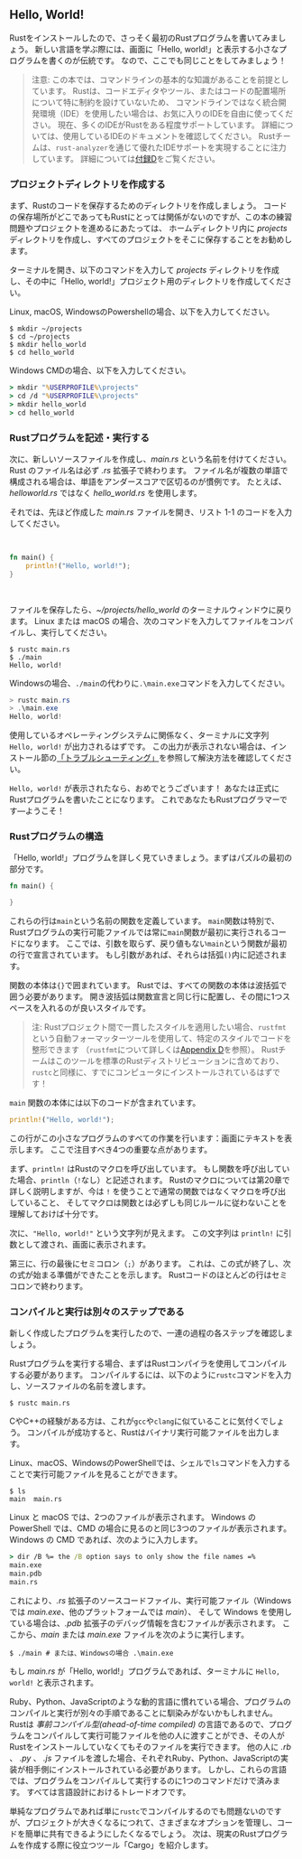 ## Hello, World!

<!--
Now that you’ve installed Rust, it’s time to write your first Rust program.
It’s traditional when learning a new language to write a little program that
prints the text `Hello, world!` to the screen, so we’ll do the same here!
-->
Rustをインストールしたので、さっそく最初のRustプログラムを書いてみましょう。
新しい言語を学ぶ際には、画面に「Hello, world!」と表示する小さなプログラムを書くのが伝統です。
なので、ここでも同じことをしてみましょう！

<!--
> Note: This book assumes basic familiarity with the command line. Rust makes
> no specific demands about your editing or tooling or where your code lives, so
> if you prefer to use an integrated development environment (IDE) instead of
> the command line, feel free to use your favorite IDE. Many IDEs now have some
> degree of Rust support; check the IDE’s documentation for details. The Rust
> team has been focusing on enabling great IDE support via `rust-analyzer`. See
> [Appendix D][devtools] for more details.
-->
> 注意: この本では、コマンドラインの基本的な知識があることを前提としています。
> Rustは、コードエディタやツール、またはコードの配置場所について特に制約を設けていないため、
> コマンドラインではなく統合開発環境（IDE）を使用したい場合は、お気に入りのIDEを自由に使ってください。
> 現在、多くのIDEがRustをある程度サポートしています。
> 詳細については、使用しているIDEのドキュメントを確認してください。
> Rustチームは、`rust-analyzer`を通じて優れたIDEサポートを実現することに注力しています。
> 詳細については[付録D][devtools]をご覧ください。

<!--
### Creating a Project Directory
-->
### プロジェクトディレクトリを作成する

<!--
You’ll start by making a directory to store your Rust code. It doesn’t matter
to Rust where your code lives, but for the exercises and projects in this book,
we suggest making a _projects_ directory in your home directory and keeping all
your projects there.
-->
まず、Rustのコードを保存するためのディレクトリを作成しましょう。
コードの保存場所がどこであってもRustにとっては関係がないのですが、この本の練習問題やプロジェクトを進めるにあたっては、
ホームディレクトリ内に _projects_ ディレクトリを作成し、すべてのプロジェクトをそこに保存することをお勧めします。

<!--
Open a terminal and enter the following commands to make a _projects_ directory
and a directory for the “Hello, world!” project within the _projects_ directory.
-->
ターミナルを開き、以下のコマンドを入力して _projects_ ディレクトリを作成し、その中に「Hello, world!」プロジェクト用のディレクトリを作成してください。


<!--
For Linux, macOS, and PowerShell on Windows, enter this:
-->
Linux, macOS, WindowsのPowershellの場合、以下を入力してください。

```console
$ mkdir ~/projects
$ cd ~/projects
$ mkdir hello_world
$ cd hello_world
```

<!--
For Windows CMD, enter this:
-->
Windows CMDの場合、以下を入力してください。

```cmd
> mkdir "%USERPROFILE%\projects"
> cd /d "%USERPROFILE%\projects"
> mkdir hello_world
> cd hello_world
```

<!--
### Writing and Running a Rust Program
-->
### Rustプログラムを記述・実行する

<!--
Next, make a new source file and call it _main.rs_. Rust files always end with
the _.rs_ extension. If you’re using more than one word in your filename, the
convention is to use an underscore to separate them. For example, use
_hello_world.rs_ rather than _helloworld.rs_.
-->
次に、新しいソースファイルを作成し、_main.rs_ という名前を付けてください。
Rust のファイル名は必ず _.rs_ 拡張子で終わります。
ファイル名が複数の単語で構成される場合は、単語をアンダースコアで区切るのが慣例です。
たとえば、_helloworld.rs_ ではなく _hello_world.rs_ を使用します。

<!--
Now open the _main.rs_ file you just created and enter the code in Listing 1-1.
-->
それでは、先ほど作成した _main.rs_ ファイルを開き、リスト 1-1 のコードを入力してください。

<Listing number="1-1" file-name="main.rs" caption="`Hello, world!`を出力するプログラム">

```rust
fn main() {
    println!("Hello, world!");
}
```

</Listing>

<!--
Save the file and go back to your terminal window in the
_~/projects/hello_world_ directory. On Linux or macOS, enter the following
commands to compile and run the file:
-->
ファイルを保存したら、_~/projects/hello_world_ のターミナルウィンドウに戻ります。
Linux または macOS の場合、次のコマンドを入力してファイルをコンパイルし、実行してください。

```console
$ rustc main.rs
$ ./main
Hello, world!
```

<!--
On Windows, enter the command `.\main.exe` instead of `./main`:
-->
Windowsの場合、`./main`の代わりに`.\main.exe`コマンドを入力してください。

```powershell
> rustc main.rs
> .\main.exe
Hello, world!
```

<!--
Regardless of your operating system, the string `Hello, world!` should print to
the terminal. If you don’t see this output, refer back to the
[“Troubleshooting”][troubleshooting] part of the Installation
section for ways to get help.
-->
使用しているオペレーティングシステムに関係なく、ターミナルに文字列 `Hello, world!` が出力されるはずです。
この出力が表示されない場合は、インストール節の[「トラブルシューティング」][troubleshooting]を参照して解決方法を確認してください。

<!--
If `Hello, world!` did print, congratulations! You’ve officially written a Rust
program. That makes you a Rust programmer—welcome!
-->
`Hello, world!` が表示されたなら、おめでとうございます！
あなたは正式にRustプログラムを書いたことになります。
これであなたもRustプログラマーです—ようこそ！

<!--
### Anatomy of a Rust Program
-->
### Rustプログラムの構造

<!--
Let’s review this “Hello, world!” program in detail. Here’s the first piece of
the puzzle:
-->
「Hello, world!」プログラムを詳しく見ていきましょう。まずはパズルの最初の部分です。

```rust
fn main() {

}
```

<!--
These lines define a function named `main`. The `main` function is special: it
is always the first code that runs in every executable Rust program. Here, the
first line declares a function named `main` that has no parameters and returns
nothing. If there were parameters, they would go inside the parentheses `()`.
-->
これらの行は`main`という名前の関数を定義しています。
`main`関数は特別で、Rustプログラムの実行可能ファイルでは常に`main`関数が最初に実行されるコードになります。
ここでは、引数を取らず、戻り値もない`main`という関数が最初の行で宣言されています。
もし引数があれば、それらは括弧`()`内に記述されます。

<!--
The function body is wrapped in `{}`. Rust requires curly brackets around all
function bodies. It’s good style to place the opening curly bracket on the same
line as the function declaration, adding one space in between.
-->
関数の本体は`{}`で囲まれています。
Rustでは、すべての関数の本体は波括弧で囲う必要があります。
開き波括弧は関数宣言と同じ行に配置し、その間に1つスペースを入れるのが良いスタイルです。

<!--
> Note: If you want to stick to a standard style across Rust projects, you can
> use an automatic formatter tool called `rustfmt` to format your code in a
> particular style (more on `rustfmt` in
> [Appendix D][devtools]). The Rust team has included this tool
> with the standard Rust distribution, as `rustc` is, so it should already be
> installed on your computer!
-->
> 注: Rustプロジェクト間で一貫したスタイルを適用したい場合、`rustfmt`という自動フォーマッターツールを使用して、特定のスタイルでコードを整形できます
> （`rustfmt`について詳しくは[Appendix D][devtools]を参照）。
> Rustチームはこのツールを標準のRustディストリビューションに含めており、`rustc`と同様に、すでにコンピュータにインストールされているはずです！

<!--
The body of the `main` function holds the following code:
-->
`main` 関数の本体には以下のコードが含まれています。

```rust
println!("Hello, world!");
```

<!--
This line does all the work in this little program: it prints text to the
screen. There are four important details to notice here.
-->
この行がこの小さなプログラムのすべての作業を行います：画面にテキストを表示します。
ここで注目すべき4つの重要な点があります。

<!--
First, `println!` calls a Rust macro. If it had called a function instead, it
would be entered as `println` (without the `!`). We’ll discuss Rust macros in
more detail in Chapter 20. For now, you just need to know that using a `!`
means that you’re calling a macro instead of a normal function and that macros
don’t always follow the same rules as functions.
-->
まず、`println!` はRustのマクロを呼び出しています。
もし関数を呼び出していた場合、`println`（`!`なし）と記述されます。
Rustのマクロについては第20章で詳しく説明しますが、今は `!` を使うことで通常の関数ではなくマクロを呼び出していること、
そしてマクロは関数とは必ずしも同じルールに従わないことを理解しておけば十分です。

<!--
Second, you see the `"Hello, world!"` string. We pass this string as an argument
to `println!`, and the string is printed to the screen.
-->
次に、`"Hello, world!"` という文字列が見えます。
この文字列は `println!` に引数として渡され、画面に表示されます。

<!--
Third, we end the line with a semicolon (`;`), which indicates that this
expression is over and the next one is ready to begin. Most lines of Rust code
end with a semicolon.
-->
第三に、行の最後にセミコロン（`;`）があります。
これは、この式が終了し、次の式が始まる準備ができたことを示します。
Rustコードのほとんどの行はセミコロンで終わります。

<!--
### Compiling and Running Are Separate Steps
-->
### コンパイルと実行は別々のステップである

<!--
You’ve just run a newly created program, so let’s examine each step in the
process.
-->
新しく作成したプログラムを実行したので、一連の過程の各ステップを確認しましょう。

<!--
Before running a Rust program, you must compile it using the Rust compiler by
entering the `rustc` command and passing it the name of your source file, like
this:
-->
Rustプログラムを実行する場合、まずはRustコンパイラを使用してコンパイルする必要があります。
コンパイルするには、以下のように`rustc`コマンドを入力し、ソースファイルの名前を渡します。

```console
$ rustc main.rs
```

<!--
If you have a C or C++ background, you’ll notice that this is similar to `gcc`
or `clang`. After compiling successfully, Rust outputs a binary executable.
-->
CやC++の経験がある方は、これが`gcc`や`clang`に似ていることに気付くでしょう。
コンパイルが成功すると、Rustはバイナリ実行可能ファイルを出力します。

<!--
On Linux, macOS, and PowerShell on Windows, you can see the executable by
entering the `ls` command in your shell:
-->
Linux、macOS、WindowsのPowerShellでは、シェルで`ls`コマンドを入力することで実行可能ファイルを見ることができます。

```console
$ ls
main  main.rs
```

<!--
On Linux and macOS, you’ll see two files. With PowerShell on Windows, you’ll
see the same three files that you would see using CMD. With CMD on Windows, you
would enter the following:
-->
Linux と macOS では、2つのファイルが表示されます。
Windows の PowerShell では、CMD の場合に見るのと同じ3つのファイルが表示されます。
Windows の CMD であれば、次のように入力します。

```cmd
> dir /B %= the /B option says to only show the file names =%
main.exe
main.pdb
main.rs
```

<!--
This shows the source code file with the _.rs_ extension, the executable file
(_main.exe_ on Windows, but _main_ on all other platforms), and, when using
Windows, a file containing debugging information with the _.pdb_ extension.
From here, you run the _main_ or _main.exe_ file, like this:
-->
これにより、_.rs_ 拡張子のソースコードファイル、実行可能ファイル（Windows では _main.exe_、他のプラットフォームでは _main_）、
そして Windows を使用している場合は、_.pdb_ 拡張子のデバッグ情報を含むファイルが表示されます。
ここから、_main_ または _main.exe_ ファイルを次のように実行します。

<!--
```console
$ ./main # or .\main.exe on Windows
```
-->
```console
$ ./main # または、Windowsの場合 .\main.exe
```

<!--
If your _main.rs_ is your “Hello, world!” program, this line prints `Hello,
world!` to your terminal.
-->
もし _main.rs_ が「Hello, world!」プログラムであれば、ターミナルに `Hello, world!` と表示されます。

<!--
If you’re more familiar with a dynamic language, such as Ruby, Python, or
JavaScript, you might not be used to compiling and running a program as
separate steps. Rust is an _ahead-of-time compiled_ language, meaning you can
compile a program and give the executable to someone else, and they can run it
even without having Rust installed. If you give someone a _.rb_, _.py_, or
_.js_ file, they need to have a Ruby, Python, or JavaScript implementation
installed (respectively). But in those languages, you only need one command to
compile and run your program. Everything is a trade-off in language design.
-->
Ruby、Python、JavaScriptのような動的言語に慣れている場合、プログラムのコンパイルと実行が別々の手順であることに馴染みがないかもしれません。
Rustは *事前コンパイル型(ahead-of-time compiled)* の言語であるので、プログラムをコンパイルして実行可能ファイルを他の人に渡すことができ、その人がRustをインストールしていなくてもそのファイルを実行できます。
他の人に _.rb_ 、 _.py_ 、 _.js_ ファイルを渡した場合、それぞれRuby、Python、JavaScriptの実装が相手側にインストールされている必要があります。
しかし、これらの言語では、プログラムをコンパイルして実行するのに1つのコマンドだけで済みます。
すべては言語設計におけるトレードオフです。

<!--
Just compiling with `rustc` is fine for simple programs, but as your project
grows, you’ll want to manage all the options and make it easy to share your
code. Next, we’ll introduce you to the Cargo tool, which will help you write
real-world Rust programs.
-->
単純なプログラムであれば単に`rustc`でコンパイルするのでも問題ないのですが、プロジェクトが大きくなるにつれて、さまざまなオプションを管理し、コードを簡単に共有できるようにしたくなるでしょう。
次は、現実のRustプログラムを作成する際に役立つツール「Cargo」を紹介します。

[troubleshooting]: ch01-01-installation.html#troubleshooting
[devtools]: appendix-04-useful-development-tools.html
